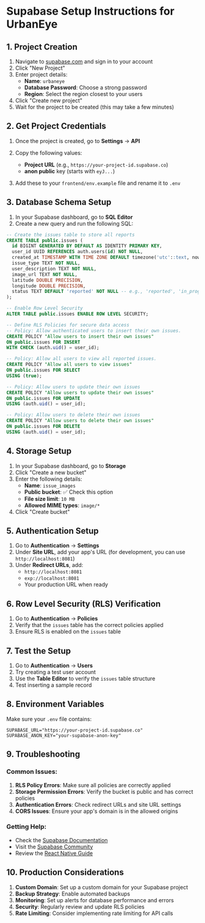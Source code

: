 # Supabase Setup Instructions for UrbanEye

## 1. Project Creation

1. Navigate to [supabase.com](https://supabase.com) and sign in to your account
2. Click "New Project"
3. Enter project details:
   - **Name**: `urbaneye`
   - **Database Password**: Choose a strong password
   - **Region**: Select the region closest to your users
4. Click "Create new project"
5. Wait for the project to be created (this may take a few minutes)

## 2. Get Project Credentials

1. Once the project is created, go to **Settings** → **API**
2. Copy the following values:

   - **Project URL** (e.g., `https://your-project-id.supabase.co`)
   - **anon public** key (starts with `eyJ...`)

3. Add these to your `frontend/env.example` file and rename it to `.env`

## 3. Database Schema Setup

1. In your Supabase dashboard, go to **SQL Editor**
2. Create a new query and run the following SQL:

```sql
-- Create the issues table to store all reports
CREATE TABLE public.issues (
  id BIGINT GENERATED BY DEFAULT AS IDENTITY PRIMARY KEY,
  user_id UUID REFERENCES auth.users(id) NOT NULL,
  created_at TIMESTAMP WITH TIME ZONE DEFAULT timezone('utc'::text, now()) NOT NULL,
  issue_type TEXT NOT NULL,
  user_description TEXT NOT NULL,
  image_url TEXT NOT NULL,
  latitude DOUBLE PRECISION,
  longitude DOUBLE PRECISION,
  status TEXT DEFAULT 'reported' NOT NULL -- e.g., 'reported', 'in_progress', 'resolved'
);

-- Enable Row Level Security
ALTER TABLE public.issues ENABLE ROW LEVEL SECURITY;

-- Define RLS Policies for secure data access
-- Policy: Allow authenticated users to insert their own issues.
CREATE POLICY "Allow users to insert their own issues"
ON public.issues FOR INSERT
WITH CHECK (auth.uid() = user_id);

-- Policy: Allow all users to view all reported issues.
CREATE POLICY "Allow all users to view issues"
ON public.issues FOR SELECT
USING (true);

-- Policy: Allow users to update their own issues
CREATE POLICY "Allow users to update their own issues"
ON public.issues FOR UPDATE
USING (auth.uid() = user_id);

-- Policy: Allow users to delete their own issues
CREATE POLICY "Allow users to delete their own issues"
ON public.issues FOR DELETE
USING (auth.uid() = user_id);
```

## 4. Storage Setup

1. In your Supabase dashboard, go to **Storage**
2. Click "Create a new bucket"
3. Enter the following details:
   - **Name**: `issue_images`
   - **Public bucket**: ✅ Check this option
   - **File size limit**: `10 MB`
   - **Allowed MIME types**: `image/*`
4. Click "Create bucket"

## 5. Authentication Setup

1. Go to **Authentication** → **Settings**
2. Under **Site URL**, add your app's URL (for development, you can use `http://localhost:8081`)
3. Under **Redirect URLs**, add:
   - `http://localhost:8081`
   - `exp://localhost:8081`
   - Your production URL when ready

## 6. Row Level Security (RLS) Verification

1. Go to **Authentication** → **Policies**
2. Verify that the `issues` table has the correct policies applied
3. Ensure RLS is enabled on the `issues` table

## 7. Test the Setup

1. Go to **Authentication** → **Users**
2. Try creating a test user account
3. Use the **Table Editor** to verify the `issues` table structure
4. Test inserting a sample record

## 8. Environment Variables

Make sure your `.env` file contains:

```env
SUPABASE_URL="https://your-project-id.supabase.co"
SUPABASE_ANON_KEY="your-supabase-anon-key"
```

## 9. Troubleshooting

### Common Issues:

1. **RLS Policy Errors**: Make sure all policies are correctly applied
2. **Storage Permission Errors**: Verify the bucket is public and has correct policies
3. **Authentication Errors**: Check redirect URLs and site URL settings
4. **CORS Issues**: Ensure your app's domain is in the allowed origins

### Getting Help:

- Check the [Supabase Documentation](https://supabase.com/docs)
- Visit the [Supabase Community](https://github.com/supabase/supabase/discussions)
- Review the [React Native Guide](https://supabase.com/docs/guides/getting-started/tutorials/with-expo-react-native)

## 10. Production Considerations

1. **Custom Domain**: Set up a custom domain for your Supabase project
2. **Backup Strategy**: Enable automated backups
3. **Monitoring**: Set up alerts for database performance and errors
4. **Security**: Regularly review and update RLS policies
5. **Rate Limiting**: Consider implementing rate limiting for API calls
